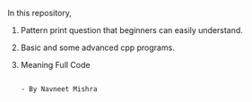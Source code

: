 In this repository, 
1. Pattern print question that beginners can easily understand.
2. Basic and some advanced cpp programs.
3. Meaning Full Code

                                                                              - By Navneet Mishra
